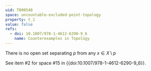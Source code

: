 ```yaml
---
uid: T000548
space: uncountable-excluded-point-topology
property: t_1
value: false
refs:
  - doi: 10.1007/978-1-4612-6290-9_6
    name: Counterexamples in Topology
---
```

There is no open set separating $p$ from any $x \in X \setminus p$

See item #2 for space #15 in {{doi:10.1007/978-1-4612-6290-9_6}}.
